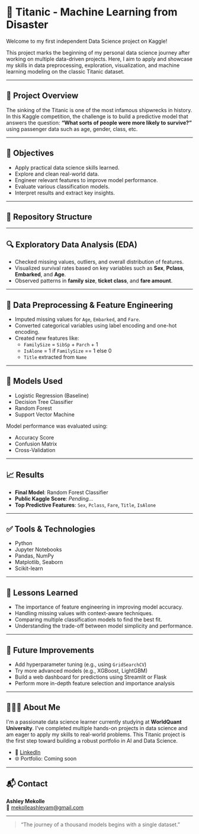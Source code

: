 # 🚢 Titanic - Machine Learning from Disaster

Welcome to my first independent Data Science project on Kaggle!

This project marks the beginning of my personal data science journey after working on multiple data-driven projects. Here, I aim to apply and showcase my skills in data preprocessing, exploration, visualization, and machine learning modeling on the classic Titanic dataset.

---

## 📘 Project Overview

The sinking of the Titanic is one of the most infamous shipwrecks in history. In this Kaggle competition, the challenge is to build a predictive model that answers the question: **“What sorts of people were more likely to survive?”** using passenger data such as age, gender, class, etc.

---

## 🧠 Objectives

- Apply practical data science skills learned.
- Explore and clean real-world data.
- Engineer relevant features to improve model performance.
- Evaluate various classification models.
- Interpret results and extract key insights.

---

## 📂 Repository Structure


---

## 🔍 Exploratory Data Analysis (EDA)

- Checked missing values, outliers, and overall distribution of features.
- Visualized survival rates based on key variables such as **Sex**, **Pclass**, **Embarked**, and **Age**.
- Observed patterns in **family size**, **ticket class**, and **fare amount**.

---

## 🧹 Data Preprocessing & Feature Engineering

- Imputed missing values for `Age`, `Embarked`, and `Fare`.
- Converted categorical variables using label encoding and one-hot encoding.
- Created new features like:
  - `FamilySize` = `SibSp` + `Parch` + 1
  - `IsAlone` = 1 if `FamilySize` == 1 else 0
  - `Title` extracted from `Name`

---

## 🤖 Models Used

- Logistic Regression (Baseline)
- Decision Tree Classifier
- Random Forest
- Support Vector Machine

Model performance was evaluated using:
- Accuracy Score
- Confusion Matrix
- Cross-Validation

---

## 📈 Results

- **Final Model**: Random Forest Classifier
- **Public Kaggle Score**: *Pending...*
- **Top Predictive Features**: `Sex`, `Pclass`, `Fare`, `Title`, `IsAlone`

---

## ✅ Tools & Technologies

- Python
- Jupyter Notebooks
- Pandas, NumPy
- Matplotlib, Seaborn
- Scikit-learn

---

## 📌 Lessons Learned

- The importance of feature engineering in improving model accuracy.
- Handling missing values with context-aware techniques.
- Comparing multiple classification models to find the best fit.
- Understanding the trade-off between model simplicity and performance.

---

## 🚀 Future Improvements

- Add hyperparameter tuning (e.g., using `GridSearchCV`)
- Try more advanced models (e.g., XGBoost, LightGBM)
- Build a web dashboard for predictions using Streamlit or Flask
- Perform more in-depth feature selection and importance analysis

---

## 👩🏽‍💻 About Me

I'm a passionate data science learner currently studying at **WorldQuant University**. I've completed multiple hands-on projects in data science and am eager to apply my skills to real-world problems. This Titanic project is the first step toward building a robust portfolio in AI and Data Science.

- 🔗 [LinkedIn](https://www.linkedin.com/in/ashley-mekolle-66136b256/)
- 🌐 Portfolio: Coming soon

---

## 📬 Contact

**Ashley Mekolle**  
📧 mekolleashleyam@gmail.com 

---

> “The journey of a thousand models begins with a single dataset.”
